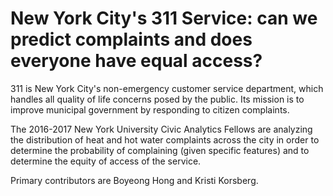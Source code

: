 # New York City's 311 Service: can we predict complaints and does everyone have equal access?

311 is New York City's non-emergency customer service department, which handles all quality of life concerns posed by the public.  Its mission is to improve municipal government by responding to citizen complaints. 

The 2016-2017 New York University Civic Analytics Fellows are analyzing the distribution of heat and hot water complaints across the city in order to determine the probability of complaining (given specific features) and to determine the equity of access of the service. 

Primary contributors are Boyeong Hong and Kristi Korsberg. 
